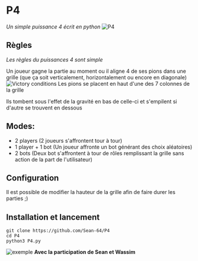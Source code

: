 # P4
_Un simple puissance 4 écrit en python_
![P4](https://i.postimg.cc/FK2Jm3VM/P4.png)
## Règles
_Les règles du puissances 4 sont simple_

Un joueur gagne la partie au moment ou il aligne 4 de ses pions dans une grille
(que ça soit verticalement, horizontalement ou encore en diagonale)
![Victory conditions](https://i.postimg.cc/9McBSb6Q/Screenshot-20220102-132819.png)
Les pions se placent en haut d'une des 7 colonnes de la grille

Ils tombent sous l'effet de la gravité en bas de celle-ci et s'empilent si d'autre se trouvent en dessous


## Modes:
- 2 players (2 joueurs s'affrontent tour à tour)
- 1 player + 1 bot (Un joueur affronte un bot générant des choix aléatoires)
- 2 bots (Deux bot s'affrontent à tour de rôles remplissant la grille sans action de la part de l'utilisateur)

## Configuration
Il est possible de modifier la hauteur de la grille afin de faire durer les parties ;)
## Installation et lancement 
```
git clone https://github.com/Sean-64/P4
cd P4
python3 P4.py
```
![exemple](https://s10.gifyu.com/images/QuickView.gif)
**Avec la participation de Sean et Wassim**
